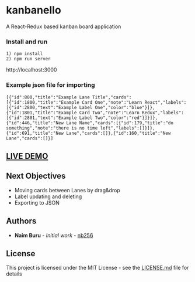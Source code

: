# kanbanello
A React-Redux based kanban board application

### Install and run
```
1) npm install
2) npm run server
```
http://localhost:3000

### Example json file for importing
```
[{"id":800,"title":"Example Lane Title","cards":[{"id":1800,"title":"Example Card One","note":"Learn React","labels":[{"id":2800,"text":"Example Label One","color":"blue"}]},{"id":1801,"title":"Example Card Two","note":"Learn Redux","labels":[{"id":2801,"text":"Example Label Two","color":"red"}]}]},{"id":446,"title":"New Lane Name","cards":[{"id":179,"title":"do something","note":"there is no time left","labels":[]}]},{"id":691,"title":"New Lane","cards":[]},{"id":160,"title":"New Lane","cards":[]}]
```

## [LIVE DEMO](https://kanbanelloo-4e0ec.firebaseapp.com/)

## Next Objectives
* Moving cards between Lanes by drag&drop
* Label updating and deleting
* Exporting to JSON

## Authors

* **Naim Buru** - *Initial work* - [nb256](https://github.com/nb256)

## License

This project is licensed under the MIT License - see the [LICENSE.md](LICENSE.md) file for details
